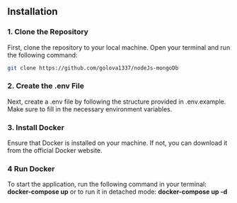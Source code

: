 ## Installation

### 1. Clone the Repository

First, clone the repository to your local machine. Open your terminal and run the following command:

```bash
git clone https://github.com/golova1337/nodeJs-mongoDb
```

### 2. Create the .env File

Next, create a .env file by following the structure provided in .env.example. Make sure to fill in the necessary environment variables.

### 3. Install Docker

Ensure that Docker is installed on your machine. If not, you can download it from the official Docker website.

### 4 Run Docker

To start the application, run the following command in your terminal: **docker-compose up**
or to run it in detached mode: **docker-compose up -d**

